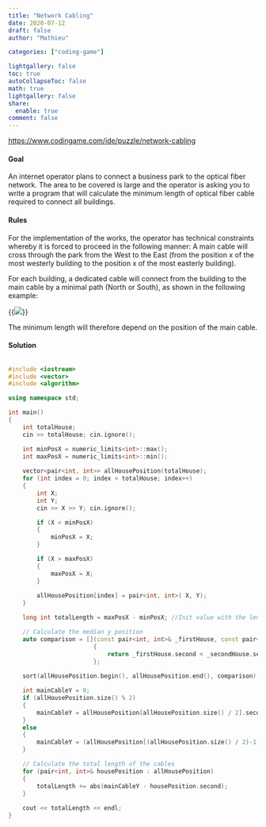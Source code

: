 ```yaml
---
title: "Network Cabling"
date: 2020-07-12
draft: false
author: "Mathieu"

categories: ["coding-game"]

lightgallery: false
toc: true
autoCollapseToc: false
math: true
lightgallery: false
share:
  enable: true
comment: false
---
```


https://www.codingame.com/ide/puzzle/network-cabling

#### **Goal**
An internet operator plans to connect a business park to the optical fiber network. The area to be covered is large and the operator is asking you to write a program that will calculate the minimum length of optical fiber cable required to connect all buildings.

#### **Rules**
For the implementation of the works, the operator has technical constraints whereby it is forced to proceed in the following manner:
A main cable will cross through the park from the West to the East (from the position x of the most westerly building to the position x of the most easterly building).

For each building, a dedicated cable will connect from the building to the main cable by a minimal path (North or South), as shown in the following example:

{{<image src="https://www.codingame.com/fileservlet?id=11638050532">}}

The minimum length will therefore depend on the position of the main cable.

#### **Solution**

```c++

#include <iostream>
#include <vector>
#include <algorithm>

using namespace std;

int main()
{
    int totalHouse;
    cin >> totalHouse; cin.ignore();

    int minPosX = numeric_limits<int>::max();
    int maxPosX = numeric_limits<int>::min();
    
    vector<pair<int, int>> allHousePosition(totalHouse);
    for (int index = 0; index < totalHouse; index++)
    {
        int X;
        int Y;
        cin >> X >> Y; cin.ignore();

        if (X < minPosX)
        {
            minPosX = X;
        }

        if (X > maxPosX)
        {
            maxPosX = X;
        }
        
        allHousePosition[index] = pair<int, int>( X, Y);
    }

    long int totalLength = maxPosX - minPosX; //Init value with the length of the main cable

    // Calculate the median y position
    auto comparison = [](const pair<int, int>& _firstHouse, const pair<int, int>& _secondHouse)
                        {
                            return _firstHouse.second < _secondHouse.second;
                        };
                        
    sort(allHousePosition.begin(), allHousePosition.end(), comparison);

    int mainCableY = 0;
    if (allHousePosition.size() % 2)
    {
        mainCableY = allHousePosition[allHousePosition.size() / 2].second;
    }
    else
    {
        mainCableY = (allHousePosition[(allHousePosition.size() / 2)-1].second + allHousePosition[allHousePosition.size() / 2].second) / 2;
    }

    // Calculate the total length of the cables
    for (pair<int, int>& housePosition : allHousePosition)
    {
        totalLength += abs(mainCableY - housePosition.second);
    }
    
    cout << totalLength << endl;
}
```